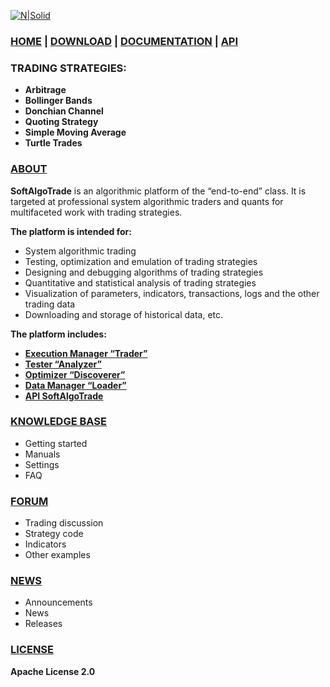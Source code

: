 [![N|Solid](https://softalgotrade.com/images/Logo-full.png)](https://softalgotrade.com/)

### [HOME][home] | [DOWNLOAD][download] | [DOCUMENTATION][documentation] | [API][api]

### TRADING STRATEGIES:
- **Arbitrage**
- **Bollinger Bands**
- **Donchian Channel**
- **Quoting Strategy**
- **Simple Moving Average**
- **Turtle Trades**

### [ABOUT][about]

**SoftAlgoTrade** is an algorithmic platform of the “end-to-end” class. It is targeted at professional system algorithmic traders and quants for multifaceted work with trading strategies.

**The platform is intended for:**
- System algorithmic trading
- Testing, optimization and emulation of trading strategies
- Designing and debugging algorithms of trading strategies
- Quantitative and statistical analysis of trading strategies
- Visualization of parameters, indicators, transactions, logs and the other trading data
- Downloading and storage of historical data, etc.

**The platform includes:**
 - **[Execution Manager “Trader”][trader]**
 - **[Tester “Analyzer”][analyzer]**
 - **[Optimizer “Discoverer”][discoverer]**
 - **[Data Manager “Loader”][loader]**
 - **[API SoftAlgoTrade][api]**
 
### [KNOWLEDGE BASE][knowledgeBase]
 - Getting started
 - Manuals
 - Settings
 - FAQ
 
 ### [FORUM][forums]
 - Trading discussion
 - Strategy code
 - Indicators
 - Other examples
  
### [NEWS][news]
 - Announcements
 - News
 - Releases

### [LICENSE][license]
**Apache License 2.0**
  
   [home]: https://softalgotrade.com
   [download]: https://softalgotrade.com/downloads/
   [documentation]: https://support.softalgotrade.com
   [api]: https://support.softalgotrade.com/doc
   [about]: https://softalgotrade.com/project/
   [trader]: https://softalgotrade.com/programs/trader/
   [analyzer]: https://softalgotrade.com/programs/analyzer/
   [discoverer]: https://softalgotrade.com/programs/discoverer/
   [loader]: https://softalgotrade.com/programs/loader/
   [forums]: https://support.softalgotrade.com/forums/
   [knowledgeBase]: https://support.softalgotrade.com/knowledge-base/
   [news]: https://support.softalgotrade.com/news/
   [support]: https://support.softalgotrade.com
   [license]: http://www.apache.org/licenses/LICENSE-2.0
